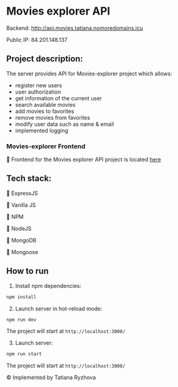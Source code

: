 # Movies explorer API

Backend: http://api.movies.tatiana.nomoredomains.icu

Public IP: 84.201.148.137

## Project description:

The server provides API for Movies-explorer project which allows: 
* register new users
* user authorization
* get information of the current user
* search available movies
* add movies to favorites
* remove movies from favorites
* modify user data such as name & email
* implemented logging


### Movies-explorer Frontend

:link: Frontend for the Movies explorer API project is located [here](https://github.com/TatianaRyzhova/movies-explorer-frontend)

## Tech stack:

:small_blue_diamond: ExpressJS

:small_blue_diamond: Vanilla JS

:small_blue_diamond: NPM

:small_blue_diamond: NodeJS

:small_blue_diamond: MongoDB

:small_blue_diamond: Mongoose

## How to run

1. Install npm dependencies:

```sh
npm install
```

2. Launch server in hot-reload mode:

```sh
npm run dev
```
The project will start at `http://localhost:3000/`

3. Launch server:

```sh
npm run start
```
The project will start at `http://localhost:3000/`



:copyright: Implemented by Tatiana Ryzhova
